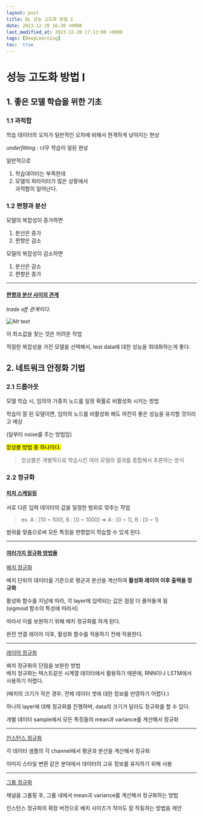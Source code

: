```yaml
---
layout: post
title: DL 성능 고도화 방법 I
date: 2023-12-20 16:20 +0900
last_modified_at: 2023-12-20 17:13:00 +0900
tags: [DeepLearning]
toc:  true
---
```


# 성능 고도화 방법 I

## 1. 좋은 모델 학습을 위한 기초

### 1.1 과적합

학습 데이터의 오차가 일반적인 오차에 비해서 현격하게 낮아지는 현상

*underfitting* : 너무 학습이 덜된 현상

일반적으로<br>
1. 학습데이터는 부족한데<br>
2. 모델의 파라미터가 많은 상황에서<br>
과적합이 일어난다.

### 1.2 편향과 분산

모델의 복잡성이 증가하면

1. 분산은 증가
2. 편향은 감소

모델의 복잡성이 감소하면

1. 분산은 감소
2. 편향은 증가

---
#### <ins>편향과 분산 사이의 관계</ins>

*trade off 관계이다.*

![Alt text](\..\img\DL3-1.png)

이 최소값을 찾는 것은 어려운 작업

적절한 복잡성을 가진 모델을 선택해서, test data에 대한 성능을 최대화하는게 좋다.

## 2. 네트워크 안정화 기법

### 2.1 드롭아웃

모델 학습 시, 임의의 가중치 노드를 일정 확률로 비활성화 시키는 방법

학습이 잘 된 모델이면, 임의의 노드를 비활성화 해도 여전히 좋은 성능을 유지할 것이라고 예상

(일부러 noise를 주는 방법임)

<mark>앙상블 방법 중 하나이다.</mark>

> 앙상블은 개별적으로 학습시킨 여러 모델의 결과를 종합해서 추론하는 방식

### 2.2 정규화

#### <ins>피처 스케일링</ins>

서로 다른 입력 데이터의 값을 일정한 범위로 맞추는 작업

>ex. A : [10 ~ 100], B : [0 ~ 1000] $\Rightarrow$ A : [0 ~ 1], B : [0 ~ 1]

범위를 맞춤으로써 모든 특징을 편향없이 학습할 수 있게 된다.

---
#### <ins>여러가지 정규화 방법들</ins>

<ins>배치 정규화</ins>

배치 단위의 데이터를 기준으로 평균과 분산을 계산하여 **활성화 레이어 이후 출력을 정규화**

활성화 함수를 지남에 따라, 각 layer에 입력되는 값은 점점 더 줄어들게 됨<br>
(sigmoid 함수의 특성에 따라서)

따라서 이를 보완하기 위해 배치 정규화를 하게 된다.

완전 연결 레이어 이후, 활성화 함수를 적용하기 전에 적용한다.

---
<ins>레이어 정규화</ins>

배치 정규화의 단점을 보완한 방법<br>
배치 정규화는 텍스트같은 시계열 데이터에서 활용하기 때문에, RNN이나 LSTM에서 사용하기 어렵다.

(배치의 크기가 작은 경우, 전체 데이터 셋에 대한 정보를 반영하기 어렵다.)

하나의 layer에 대해 정규화를 진행하며, data의 크기가 달라도 정규화를 할 수 있다.

개별 데이터 sample에서 모든 특징들의 mean과 variance를 계산해서 정규화

---
<ins>인스턴스 정규화</ins>

각 데이터 샘플의 각 channel에서 평균과 분산을 계산해서 정규화

이미지 스타일 변환 같은 분야에서 데이터의 고유 정보를 유지하기 위해 사용

---
<ins>그룹 정규화</ins>

채널을 그룹핑 후, 그룹 내에서 mean과 variance를 계산해서 정규화하는 방법

인스턴스 정규화의 확장 버전으로 배치 사이즈가 작아도 잘 작동하는 방법을 제안

